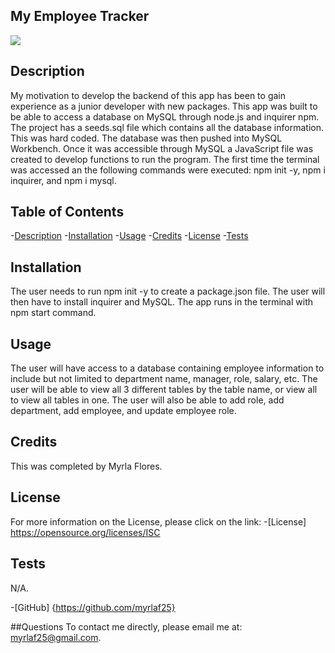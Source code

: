 ## My Employee Tracker





<img src="https://img.shields.io/badge/License-ISC-blue.svg"></img>

## Description

My motivation to develop the backend of this app has been to gain experience as a junior developer with new packages. 
This app was built to be able to access a database on MySQL through node.js and inquirer npm. 
The project has a seeds.sql file which contains all the database information. This was hard coded. The database was then pushed into MySQL Workbench. Once it was accessible through MySQL a JavaScript file was created to develop functions to run the program. The first time the terminal was accessed an the following commands were executed: npm init -y, npm i inquirer, and npm i mysql. 

## Table of Contents

-[Description](#description)
-[Installation](#installation)
-[Usage](#usage)
-[Credits](#credits)
-[License](#license)
-[Tests](#tests)


## Installation

The user needs to run npm init -y to create a package.json file. The user will then have to install inquirer and MySQL. The app runs in the terminal with npm start command. 


## Usage

The user will have access to a database containing employee information to include but not limited to department name, manager, role, salary, etc. The user will be able to view all 3 different tables by the table name, or view all to view all tables in one. The user will also be able to add role, add department, add employee, and update employee role. 

    
## Credits

This was completed by Myrla Flores.


## License

For more information on the License, please click on the link: 
-[License] https://opensource.org/licenses/ISC


## Tests
N/A.

-[GitHub] {https://github.com/myrlaf25}

##Questions
To contact me directly, please email me at: myrlaf25@gmail.com.

